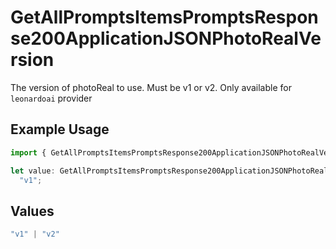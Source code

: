 # GetAllPromptsItemsPromptsResponse200ApplicationJSONPhotoRealVersion

The version of photoReal to use. Must be v1 or v2. Only available for `leonardoai` provider

## Example Usage

```typescript
import { GetAllPromptsItemsPromptsResponse200ApplicationJSONPhotoRealVersion } from "@orq-ai/node/models/operations";

let value: GetAllPromptsItemsPromptsResponse200ApplicationJSONPhotoRealVersion =
  "v1";
```

## Values

```typescript
"v1" | "v2"
```